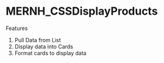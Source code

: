 # MERNH_CSSDisplayProducts

Features
1. Pull Data from List
2. Display data into Cards
3. Format cards to display data

